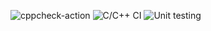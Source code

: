 ![cppcheck-action](https://github.com/99002680/Simple_Calculator/workflows/cppcheck-action/badge.svg?branch=main)
![C/C++ CI](https://github.com/99002680/Simple_Calculator/workflows/C/C++%20CI/badge.svg?branch=main)
![Unit testing](https://github.com/99002680/Simple_Calculator/workflows/Unit%20testing/badge.svg?branch=main)
